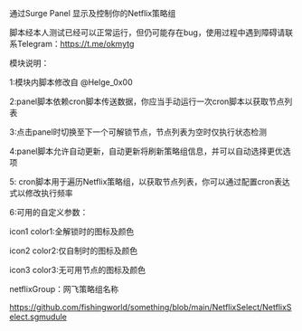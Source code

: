 通过Surge Panel 显示及控制你的Netflix策略组

脚本经本人测试已经可以正常运行，但仍可能存在bug，使用过程中遇到障碍请联系Telegram：https://t.me/okmytg

模块说明：

 1:模块内脚本修改自 @Helge_0x00
 
 2:panel脚本依赖cron脚本传送数据，你应当手动运行一次cron脚本以获取节点列表
 
 3:点击panel时切换至下一个可解锁节点，节点列表为空时仅执行状态检测
 
 4:panel脚本允许自动更新，自动更新将刷新策略组信息，并可以自动选择更优选项
 
 5: cron脚本用于遍历Netflix策略组，以获取节点列表，你可以通过配置cron表达式以修改执行频率
 
 6:可用的自定义参数：
 
 icon1 color1:全解锁时的图标及颜色

 icon2 color2:仅自制时的图标及颜色
 
 icon3 color3:无可用节点的图标及颜色
 
 netflixGroup：网飞策略组名称

https://github.com/fishingworld/something/blob/main/NetflixSelect/NetflixSelect.sgmudule
